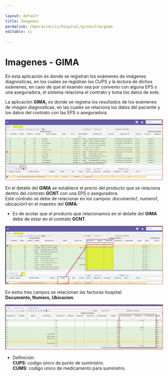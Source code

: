```yaml
---

layout: default
title: Imagenes
permalink: /Operacion/is/hospital/gconsulta/gima  
editable: si  

---
```



# Imagenes - GIMA  

En esta aplicación es donde se registran los exámenes de imágenes diagnosticas, en los cuales se registran los CUPS y la lectura de dichos exámenes, en caso de que el examen sea por convenio con alguna EPS o una aseguradora, el sistema relaciona el contrato y toma los datos de este.  

La aplicación **GIMA,** es donde se registra los resultados de los exámenes de imagen diagnosticas, en las cuales se relaciona los datos del paciente y los datos del contrato con las EPS o aseguradora.  

![](gima1.png)

En el detalle del **GIMA** se establece el precio del producto que se relaciona dentro del contrato **GCNT** con una EPS o aseguradora.  
Este contrato se debe de relacionar en los campos: documento1, numero1, ubicación1 en el maestro del **GIMA**:  

* Es de acotar que el producto que relacionamos en el detalle del **GIMA** debe de estar en el contrato **GCNT**.  

![](gima2.png)  

En estos tres campos se relacionan las facturas hospital:   
**Documento, Numero, Ubicacion.**  

![](gima3.png)  

* Definición:  
**CUPS:** codigo único  de punto de suministro.  
**CUMS:** codigo único de medicamento para suministro.  